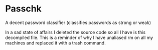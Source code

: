 # Passchk
A decent password classifier (classifies passwords as strong or weak)

In a sad state of affairs I deleted the source code so all I have is this decompiled file. This is a reminder of why I have unaliased rm on all my machines and replaced it with a trash command.
